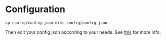 # Configuration

```shell
cp config/config.json.dist config/config.json
```

Then edit your config.json according to your needs. See 
[this](https://github.com/vector-im/element-web/blob/develop/docs/config.md) for more info.